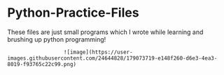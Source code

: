 # Python-Practice-Files

These files are just small programs which I wrote while learning and brushing up python programming!

                      ![image](https://user-images.githubusercontent.com/24644828/179073719-e148f260-d6e3-4ea3-8019-f93765c22c99.png)
